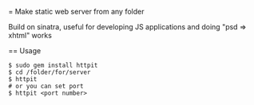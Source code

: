 = Make static web server from any folder

Build on sinatra, useful for developing JS applications and doing "psd => xhtml" works

== Usage

    $ sudo gem install httpit
    $ cd /folder/for/server
    $ httpit
    # or you can set port
    $ httpit <port number>
